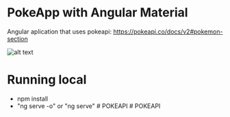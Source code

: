 # PokeApp with Angular Material

Angular aplication that uses pokeapi:
https://pokeapi.co/docs/v2#pokemon-section


![alt text](src/assets/images/muestra.gif)

# Running local
 - npm install 
 - "ng serve -o" or "ng serve"
#   P O K E A P I  
 #   P O K E A P I  
 